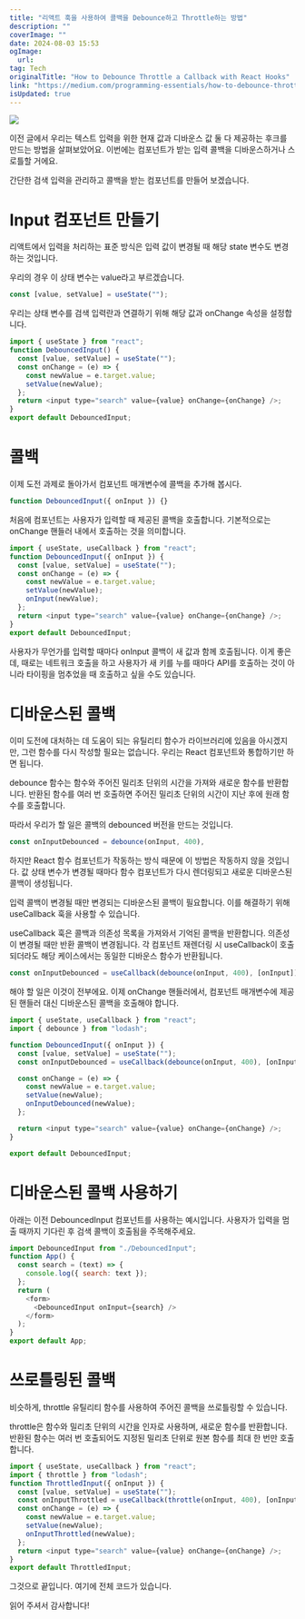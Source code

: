 ```yaml
---
title: "리액트 훅을 사용하여 콜백을 Debounce하고 Throttle하는 방법"
description: ""
coverImage: ""
date: 2024-08-03 15:53
ogImage: 
  url: 
tag: Tech
originalTitle: "How to Debounce Throttle a Callback with React Hooks"
link: "https://medium.com/programming-essentials/how-to-debounce-throttle-a-callback-with-react-hooks-deb26b2fd7c"
isUpdated: true
---
```






<img src="/assets/img/HowtoDebounceThrottleaCallbackwithReactHooks_0.png" />

이전 글에서 우리는 텍스트 입력을 위한 현재 값과 디바운스 값 둘 다 제공하는 후크를 만드는 방법을 살펴보았어요. 이번에는 컴포넌트가 받는 입력 콜백을 디바운스하거나 스로틀할 거에요.

간단한 검색 입력을 관리하고 콜백을 받는 컴포넌트를 만들어 보겠습니다.

# Input 컴포넌트 만들기

<div class="content-ad"></div>

리액트에서 입력을 처리하는 표준 방식은 입력 값이 변경될 때 해당 state 변수도 변경하는 것입니다.

우리의 경우 이 상태 변수는 value라고 부르겠습니다.

```js
const [value, setValue] = useState("");
```

우리는 상태 변수를 검색 입력란과 연결하기 위해 해당 값과 onChange 속성을 설정합니다.

<div class="content-ad"></div>

```js
import { useState } from "react";
function DebouncedInput() {
  const [value, setValue] = useState("");
  const onChange = (e) => {
    const newValue = e.target.value;
    setValue(newValue);
  };
  return <input type="search" value={value} onChange={onChange} />;
}
export default DebouncedInput;
```

# 콜백

이제 도전 과제로 돌아가서 컴포넌트 매개변수에 콜백을 추가해 봅시다.

```js
function DebouncedInput({ onInput }) {}
```

<div class="content-ad"></div>

처음에 컴포넌트는 사용자가 입력할 때 제공된 콜백을 호출합니다. 기본적으로는 onChange 핸들러 내에서 호출하는 것을 의미합니다.

```js
import { useState, useCallback } from "react";
function DebouncedInput({ onInput }) {
  const [value, setValue] = useState("");
  const onChange = (e) => {
    const newValue = e.target.value;
    setValue(newValue);
    onInput(newValue);
  };
  return <input type="search" value={value} onChange={onChange} />;
}
export default DebouncedInput;
```

사용자가 무언가를 입력할 때마다 onInput 콜백이 새 값과 함께 호출됩니다. 이게 좋은데, 때로는 네트워크 호출을 하고 사용자가 새 키를 누를 때마다 API를 호출하는 것이 아니라 타이핑을 멈추었을 때 호출하고 싶을 수도 있습니다.

# 디바운스된 콜백

<div class="content-ad"></div>

이미 도전에 대처하는 데 도움이 되는 유틸리티 함수가 라이브러리에 있음을 아시겠지만, 그런 함수를 다시 작성할 필요는 없습니다. 우리는 React 컴포넌트와 통합하기만 하면 됩니다.

debounce 함수는 함수와 주어진 밀리초 단위의 시간을 가져와 새로운 함수를 반환합니다. 반환된 함수를 여러 번 호출하면 주어진 밀리초 단위의 시간이 지난 후에 원래 함수를 호출합니다.

따라서 우리가 할 일은 콜백의 debounced 버전을 만드는 것입니다.

```js
const onInputDebounced = debounce(onInput, 400),
```

<div class="content-ad"></div>

하지만 React 함수 컴포넌트가 작동하는 방식 때문에 이 방법은 작동하지 않을 것입니다. 값 상태 변수가 변경될 때마다 함수 컴포넌트가 다시 렌더링되고 새로운 디바운스된 콜백이 생성됩니다.

입력 콜백이 변경될 때만 변경되는 디바운스된 콜백이 필요합니다. 이를 해결하기 위해 useCallback 훅을 사용할 수 있습니다.

useCallback 훅은 콜백과 의존성 목록을 가져와서 기억된 콜백을 반환합니다. 의존성이 변경될 때만 반환 콜백이 변경됩니다. 각 컴포넌트 재렌더링 시 useCallback이 호출되더라도 해당 케이스에서는 동일한 디바운스 함수가 반환됩니다.

```js
const onInputDebounced = useCallback(debounce(onInput, 400), [onInput]);
```

<div class="content-ad"></div>

해야 할 일은 이것이 전부에요. 이제 onChange 핸들러에서, 컴포넌트 매개변수에 제공된 핸들러 대신 디바운스된 콜백을 호출해야 합니다.

```js
import { useState, useCallback } from "react";
import { debounce } from "lodash";

function DebouncedInput({ onInput }) {
  const [value, setValue] = useState("");
  const onInputDebounced = useCallback(debounce(onInput, 400), [onInput]);

  const onChange = (e) => {
    const newValue = e.target.value;
    setValue(newValue);
    onInputDebounced(newValue);
  };

  return <input type="search" value={value} onChange={onChange} />;
}

export default DebouncedInput;
```

# 디바운스된 콜백 사용하기

아래는 이전 DebouncedInput 컴포넌트를 사용하는 예시입니다. 사용자가 입력을 멈출 때까지 기다린 후 검색 콜백이 호출됨을 주목해주세요.

<div class="content-ad"></div>

```js
import DebouncedInput from "./DebouncedInput";
function App() {
  const search = (text) => {
    console.log({ search: text });
  };
  return (
    <form>
      <DebouncedInput onInput={search} />
    </form>
  );
}
export default App;
```

# 쓰로틀링된 콜백

비슷하게, throttle 유틸리티 함수를 사용하여 주어진 콜백을 쓰로틀링할 수 있습니다.

throttle은 함수와 밀리초 단위의 시간을 인자로 사용하며, 새로운 함수를 반환합니다. 반환된 함수는 여러 번 호출되어도 지정된 밀리초 단위로 원본 함수를 최대 한 번만 호출합니다.

<div class="content-ad"></div>

```js
import { useState, useCallback } from "react";
import { throttle } from "lodash";
function ThrottledInput({ onInput }) {
  const [value, setValue] = useState("");
  const onInputThrottled = useCallback(throttle(onInput, 400), [onInput]);
  const onChange = (e) => {
    const newValue = e.target.value;
    setValue(newValue);
    onInputThrottled(newValue);
  };
  return <input type="search" value={value} onChange={onChange} />;
}
export default ThrottledInput;
```

그것으로 끝입니다. 여기에 전체 코드가 있습니다.

읽어 주셔서 감사합니다!

